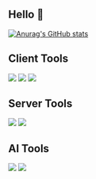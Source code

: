 ## Hello 👋

[![Anurag's GitHub stats](https://github-readme-stats.vercel.app/api?username=JunhyeongPark-kr&count_private=true&show_icons=true)](https://github.com/JunhyeongPark-kr/github-readme-stats)


## Client Tools
<a href="https://reactjs.org" target="_blank"><img src="https://img.shields.io/badge/React-%2361DAFB?style=for-the-badge&logo=React&logoColor=white"/></a>
<a href="https://nextjs.org" target="_blank"><img src="https://img.shields.io/badge/Next.js-%23000000?style=for-the-badge&logo=nextdotjs&logoColor=white"/></a>
<a href="https://flutter.dev" target="_blank"><img src="https://img.shields.io/badge/Flutter-%2302569B?style=for-the-badge&logo=Flutter&logoColor=white"/></a>

## Server Tools
<a href="https://www.djangoproject.com" target="_blank"><img src="https://img.shields.io/badge/Django-%23092E20?style=for-the-badge&logo=Django&logoColor=white"/></a>
<a href="https://expressjs.com" target="_blank"><img src="https://img.shields.io/badge/Express-%23404d59?style=for-the-badge&logo=express&logoColor=white"/></a>

## AI Tools
<a href="https://www.tensorflow.org" target="_blank"><img src="https://img.shields.io/badge/TensorFlow-%23FF6F00?style=for-the-badge&logo=TensorFlow&logoColor=white"/></a>
<a href="https://pytorch.org" target="_blank"><img src="https://img.shields.io/badge/PyTorch-%23EE4C2C?style=for-the-badge&logo=PyTorch&logoColor=white"/></a>
